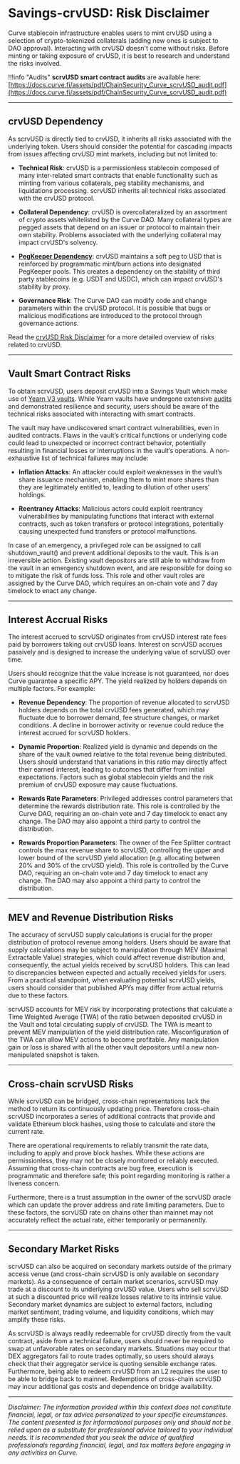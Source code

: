 <h1>Savings-crvUSD: Risk Disclaimer</h1>

Curve stablecoin infrastructure enables users to mint crvUSD using a selection of crypto-tokenized collaterals (adding new ones is subject to DAO approval). Interacting with crvUSD doesn't come without risks. Before minting or taking exposure of crvUSD, it is best to research and understand the risks involved.

!!!info "Audits"
    **scrvUSD smart contract audits** are available here: [https://docs.curve.fi/assets/pdf/ChainSecurity_Curve_scrvUSD_audit.pdf](https://docs.curve.fi/assets/pdf/ChainSecurity_Curve_scrvUSD_audit.pdf)

---

## **crvUSD Dependency**

As scrvUSD is directly tied to crvUSD, it inherits all risks associated with the underlying token. Users should consider the potential for cascading impacts from issues affecting crvUSD mint markets, including but not limited to:

- **Technical Risk**: crvUSD is a permissionless stablecoin composed of many inter-related smart contracts that enable functionality such as minting from various collaterals, peg stability mechanisms, and liquidations processing. scrvUSD inherits all technical risks associated with the crvUSD protocol.

- **Collateral Dependency**: crvUSD is overcollateralized by an assortment of crypto assets whitelisted by the Curve DAO. Many collateral types are pegged assets that depend on an issuer or protocol to maintain their own stability. Problems associated with the underlying collateral may impact crvUSD's solvency.

- [**PegKeeper Dependency**](https://docs.curve.fi/crvUSD/pegkeepers/overview/): crvUSD maintains a soft peg to USD that is reinforced by programmatic mint/burn actions into designated PegKeeper pools. This creates a dependency on the stability of third party stablecoins (e.g. USDT and USDC), which can impact crvUSD's stability by proxy.

- **Governance Risk**: The Curve DAO can modify code and change parameters within the crvUSD protocol. It is possible that bugs or malicious modifications are introduced to the protocol through governance actions.

Read the [crvUSD Risk Disclaimer](./crvusd.md) for a more detailed overview of risks related to crvUSD.

---

## **Vault Smart Contract Risks**

To obtain scrvUSD, users deposit crvUSD into a Savings Vault which make use of [Yearn V3 vaults](https://docs.yearn.fi/developers/v3/overview). While Yearn vaults have undergone extensive [audits](https://github.com/yearn/yearn-vaults-v3/tree/master/audits) and demonstrated resilience and security, users should be aware of the technical risks associated with interacting with smart contracts.

The vault may have undiscovered smart contract vulnerabilities, even in audited contracts. Flaws in the vault’s critical functions or underlying code could lead to unexpected or incorrect contract behavior, potentially resulting in financial losses or interruptions in the vault’s operations. A non-exhaustive list of technical failures may include:

- **Inflation Attacks**: An attacker could exploit weaknesses in the vault’s share issuance mechanism, enabling them to mint more shares than they are legitimately entitled to, leading to dilution of other users’ holdings.

- **Reentrancy Attacks**: Malicious actors could exploit reentrancy vulnerabilities by manipulating functions that interact with external contracts, such as token transfers or protocol integrations, potentially causing unexpected fund transfers or protocol malfunctions.

In case of an emergency, a privileged role can be assigned to call shutdown_vault() and prevent additional deposits to the vault. This is an irreversible action. Existing vault depositors are still able to withdraw from the vault in an emergency shutdown event, and are responsible for doing so to mitigate the risk of funds loss. This role and other vault roles are assigned by the Curve DAO, which requires an on-chain vote and 7 day timelock to enact any change.

---

## **Interest Accrual Risks**

The interest accrued to scrvUSD originates from crvUSD interest rate fees paid by borrowers taking out crvUSD loans. Interest on scrvUSD accrues passively and is designed to increase the underlying value of scrvUSD over time.

Users should recognize that the value increase is not guaranteed, nor does Curve guarantee a specific APY. The yield realized by holders depends on multiple factors. For example:

- **Revenue Dependency**: The proportion of revenue allocated to scrvUSD holders depends on the total crvUSD fees generated, which may fluctuate due to borrower demand, fee structure changes, or market conditions. A decline in borrower activity or revenue could reduce the interest accrued for scrvUSD holders.

- **Dynamic Proportion**: Realized yield is dynamic and depends on the share of the vault owned relative to the total revenue being distributed. Users should understand that variations in this ratio may directly affect their earned interest, leading to outcomes that differ from initial expectations. Factors such as global stablecoin yields and the risk premium of crvUSD exposure may cause fluctuations.

- **Rewards Rate Parameters**: Privileged addresses control parameters that determine the rewards distribution rate. This role is controlled by the Curve DAO, requiring an on-chain vote and 7 day timelock to enact any change. The DAO may also appoint a third party to control the distribution.

- **Rewards Proportion Parameters**: The owner of the Fee Splitter contract controls the max revenue share to scrvUSD, controlling the upper and lower bound of the scrvUSD yield allocation (e.g. allocating between 20% and 30% of the crvUSD yield). This role is controlled by the Curve DAO, requiring an on-chain vote and 7 day timelock to enact any change. The DAO may also appoint a third party to control the distribution.

---

## **MEV and Revenue Distribution Risks**

The accuracy of scrvUSD supply calculations is crucial for the proper distribution of protocol revenue among holders. Users should be aware that supply calculations may be subject to manipulation through MEV (Maximal Extractable Value) strategies, which could affect revenue distribution and, consequently, the actual yields received by scrvUSD holders. This can lead to discrepancies between expected and actually received yields for users. From a practical standpoint, when evaluating potential scrvUSD yields, users should consider that published APYs may differ from actual returns due to these factors.

scrvUSD accounts for MEV risk by incorporating protections that calculate a Time Weighted Average (TWA) of the ratio between deposited crvUSD in the Vault and total circulating supply of crvUSD. The TWA is meant to prevent MEV manipulation of the yield distribution rate. Misconfiguration of the TWA can allow MEV actions to become profitable. Any manipulation gain or loss is shared with all the other vault depositors until a new non-manipulated snapshot is taken.

---

## **Cross-chain scrvUSD Risks**

While scrvUSD can be bridged, cross-chain representations lack the method to return its continuously updating price. Therefore cross-chain scrvUSD incorporates a series of additional contracts that provide and validate Ethereum block hashes, using those to calculate and store the current rate.

There are operational requirements to reliably transmit the rate data, including to apply and prove block hashes. While these actions are permissionless, they may not be closely monitored or reliably executed. Assuming that cross-chain contracts are bug free, execution is programmatic and therefore safe; this point regarding monitoring is rather a liveness concern.

Furthermore, there is a trust assumption in the owner of the scrvUSD oracle which can update the prover address and rate limiting parameters. Due to these factors, the scrvUSD rate on chains other than mainnet may not accurately reflect the actual rate, either temporarily or permanently.

---

## **Secondary Market Risks**

scrvUSD can also be acquired on secondary markets outside of the primary access venue (and cross-chain scrvUSD is only available on secondary markets). As a consequence of certain market scenarios, scrvUSD may trade at a discount to its underlying crvUSD value. Users who sell scrvUSD at such a discounted price will realize losses relative to its intrinsic value. Secondary market dynamics are subject to external factors, including market sentiment, trading volume, and liquidity conditions, which may amplify these risks.

As scrvUSD is always readily redeemable for crvUSD directly from the vault contract, aside from a technical failure, users should never be required to swap at unfavorable rates on secondary markets. Situations may occur that DEX aggregators fail to route trades optimally, so users should always check that their aggregator service is quoting sensible exchange rates. Furthermore, being able to redeem crvUSD from an L2 requires the user to be able to bridge back to mainnet. Redemptions of cross-chain scrvUSD may incur additional gas costs and dependence on bridge availability.

---

*Disclaimer: The information provided within this context does not constitute financial, legal, or tax advice personalized to your specific circumstances. The content presented is for informational purposes only and should not be relied upon as a substitute for professional advice tailored to your individual needs. It is recommended that you seek the advice of qualified professionals regarding financial, legal, and tax matters before engaging in any activities on Curve.*